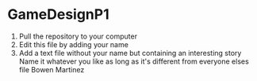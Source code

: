 # GameDesignP1

1. Pull the repository to your computer
2. Edit this file by adding your name
3. Add a text file without your name but containing an interesting story 
    Name it whatever you like as long as it's different from everyone elses file
Bowen Martinez